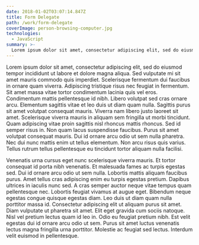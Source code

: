 ```yaml
---
date: 2018-01-02T03:07:14.847Z
title: Form Delegate
path: /work/form-delegate
coverImage: person-browsing-computer.jpg
technologies:
  - JavaScript
summary: >-
  Lorem ipsum dolor sit amet, consectetur adipiscing elit, sed do eiusmod tempor incididunt ut labore et dolore magna aliqua.
---
```


Lorem ipsum dolor sit amet, consectetur adipiscing elit, sed do eiusmod tempor incididunt ut labore et dolore magna aliqua. Sed vulputate mi sit amet mauris commodo quis imperdiet. Scelerisque fermentum dui faucibus in ornare quam viverra. Adipiscing tristique risus nec feugiat in fermentum. Sit amet massa vitae tortor condimentum lacinia quis vel eros. Condimentum mattis pellentesque id nibh. Libero volutpat sed cras ornare arcu. Elementum sagittis vitae et leo duis ut diam quam nulla. Sagittis purus sit amet volutpat consequat mauris. Viverra nam libero justo laoreet sit amet. Scelerisque viverra mauris in aliquam sem fringilla ut morbi tincidunt. Quam adipiscing vitae proin sagittis nisl rhoncus mattis rhoncus. Sed id semper risus in. Non quam lacus suspendisse faucibus. Purus sit amet volutpat consequat mauris. Dui id ornare arcu odio ut sem nulla pharetra. Nec dui nunc mattis enim ut tellus elementum. Non arcu risus quis varius. Tellus rutrum tellus pellentesque eu tincidunt tortor aliquam nulla facilisi.

Venenatis urna cursus eget nunc scelerisque viverra mauris. Et tortor consequat id porta nibh venenatis. Et malesuada fames ac turpis egestas sed. Dui id ornare arcu odio ut sem nulla. Lobortis mattis aliquam faucibus purus. Amet tellus cras adipiscing enim eu turpis egestas pretium. Dapibus ultrices in iaculis nunc sed. A cras semper auctor neque vitae tempus quam pellentesque nec. Lobortis feugiat vivamus at augue eget. Bibendum neque egestas congue quisque egestas diam. Leo duis ut diam quam nulla porttitor massa id. Consectetur adipiscing elit ut aliquam purus sit amet. Diam vulputate ut pharetra sit amet. Elit eget gravida cum sociis natoque. Nisl vel pretium lectus quam id leo in. Odio eu feugiat pretium nibh. Est velit egestas dui id ornare arcu odio ut sem. Purus sit amet luctus venenatis lectus magna fringilla urna porttitor. Molestie ac feugiat sed lectus. Interdum velit euismod in pellentesque.
